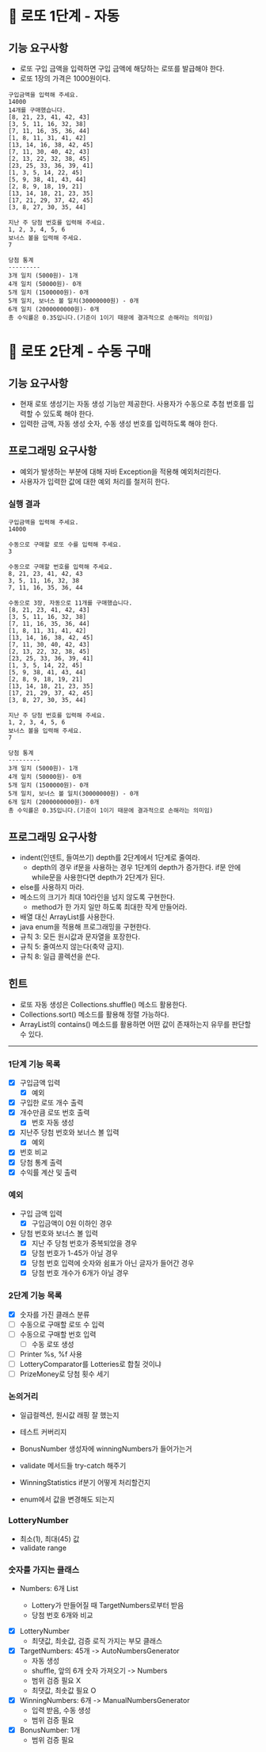 # 🚀 로또 1단계 - 자동

## 기능 요구사항
- 로또 구입 금액을 입력하면 구입 금액에 해당하는 로또를 발급해야 한다.
- 로또 1장의 가격은 1000원이다.

```
구입금액을 입력해 주세요.
14000
14개를 구매했습니다.
[8, 21, 23, 41, 42, 43]
[3, 5, 11, 16, 32, 38]
[7, 11, 16, 35, 36, 44]
[1, 8, 11, 31, 41, 42]
[13, 14, 16, 38, 42, 45]
[7, 11, 30, 40, 42, 43]
[2, 13, 22, 32, 38, 45]
[23, 25, 33, 36, 39, 41]
[1, 3, 5, 14, 22, 45]
[5, 9, 38, 41, 43, 44]
[2, 8, 9, 18, 19, 21]
[13, 14, 18, 21, 23, 35]
[17, 21, 29, 37, 42, 45]
[3, 8, 27, 30, 35, 44]

지난 주 당첨 번호를 입력해 주세요.
1, 2, 3, 4, 5, 6
보너스 볼을 입력해 주세요.
7

당첨 통계
---------
3개 일치 (5000원)- 1개
4개 일치 (50000원)- 0개
5개 일치 (1500000원)- 0개
5개 일치, 보너스 볼 일치(30000000원) - 0개
6개 일치 (2000000000원)- 0개
총 수익률은 0.35입니다.(기준이 1이기 때문에 결과적으로 손해라는 의미임)
```

# 🚀 로또 2단계 - 수동 구매

## 기능 요구사항
- 현재 로또 생성기는 자동 생성 기능만 제공한다. 사용자가 수동으로 추첨 번호를 입력할 수 있도록 해야 한다.
- 입력한 금액, 자동 생성 숫자, 수동 생성 번호를 입력하도록 해야 한다.

## 프로그래밍 요구사항
- 예외가 발생하는 부분에 대해 자바 Exception을 적용해 예외처리한다.
- 사용자가 입력한 값에 대한 예외 처리를 철저히 한다.

### 실행 결과
```
구입금액을 입력해 주세요.
14000

수동으로 구매할 로또 수를 입력해 주세요.
3

수동으로 구매할 번호를 입력해 주세요.
8, 21, 23, 41, 42, 43
3, 5, 11, 16, 32, 38
7, 11, 16, 35, 36, 44

수동으로 3장, 자동으로 11개를 구매했습니다.
[8, 21, 23, 41, 42, 43]
[3, 5, 11, 16, 32, 38]
[7, 11, 16, 35, 36, 44]
[1, 8, 11, 31, 41, 42]
[13, 14, 16, 38, 42, 45]
[7, 11, 30, 40, 42, 43]
[2, 13, 22, 32, 38, 45]
[23, 25, 33, 36, 39, 41]
[1, 3, 5, 14, 22, 45]
[5, 9, 38, 41, 43, 44]
[2, 8, 9, 18, 19, 21]
[13, 14, 18, 21, 23, 35]
[17, 21, 29, 37, 42, 45]
[3, 8, 27, 30, 35, 44]

지난 주 당첨 번호를 입력해 주세요.
1, 2, 3, 4, 5, 6
보너스 볼을 입력해 주세요.
7

당첨 통계
---------
3개 일치 (5000원)- 1개
4개 일치 (50000원)- 0개
5개 일치 (1500000원)- 0개
5개 일치, 보너스 볼 일치(30000000원) - 0개
6개 일치 (2000000000원)- 0개
총 수익률은 0.35입니다.(기준이 1이기 때문에 결과적으로 손해라는 의미임)
```

## 프로그래밍 요구사항
- indent(인덴트, 들여쓰기) depth를 2단계에서 1단계로 줄여라.
  - depth의 경우 if문을 사용하는 경우 1단계의 depth가 증가한다. if문 안에 while문을 사용한다면 depth가 2단계가 된다.
- else를 사용하지 마라.
- 메소드의 크기가 최대 10라인을 넘지 않도록 구현한다.
  - method가 한 가지 일만 하도록 최대한 작게 만들어라.
- 배열 대신 ArrayList를 사용한다.
- java enum을 적용해 프로그래밍을 구현한다.
- 규칙 3: 모든 원시값과 문자열을 포장한다.
- 규칙 5: 줄여쓰지 않는다(축약 금지).
- 규칙 8: 일급 콜렉션을 쓴다.

## 힌트

- 로또 자동 생성은 Collections.shuffle() 메소드 활용한다.
- Collections.sort() 메소드를 활용해 정렬 가능하다.
- ArrayList의 contains() 메소드를 활용하면 어떤 값이 존재하는지 유무를 판단할 수 있다.

___

### 1단계 기능 목록

- [x] 구입금액 입력
  - [x] 예외
- [x] 구입한 로또 개수 출력
- [x] 개수만큼 로또 번호 출력
  - [x] 번호 자동 생성
- [x] 지난주 당첨 번호와 보너스 볼 입력
  - [x] 예외
- [x] 번호 비교
- [x] 당첨 통계 출력
- [x] 수익률 계산 및 출력

### 예외

- 구입 금액 입력
  - [x] 구입금액이 0원 이하인 경우
- 당첨 번호와 보너스 볼 입력
  - [x] 지난 주 당첨 번호가 중복되었을 경우
  - [x] 당첨 번호가 1-45가 아닐 경우
  - [x] 당첨 번호 입력에 숫자와 쉼표가 아닌 글자가 들어간 경우
  - [x] 당첨 번호 개수가 6개가 아닐 경우

### 2단계 기능 목록

- [x] 숫자를 가진 클래스 분류
- [ ] 수동으로 구매할 로또 수 입력
- [ ] 수동으로 구매할 번호 입력
  - [ ] 수동 로또 생성
- [ ] Printer %s, %f 사용
- [ ] LotteryComparator를 Lotteries로 합칠 것이냐
- [ ] PrizeMoney로 당첨 횟수 세기

### 논의거리

- 일급컬렉션, 원시값 래핑 잘 했는지
- 테스트 커버리지

- BonusNumber 생성자에 winningNumbers가 들어가는거
- validate 메서드들 try-catch 해주기
- WinningStatistics if분기 어떻게 처리할건지
- enum에서 값을 변경해도 되는지

### LotteryNumber

- 최소(1), 최대(45) 값
- validate range

### 숫자를 가지는 클래스

- Numbers: 6개 List<Integer>
  - Lottery가 만들어질 때 TargetNumbers로부터 받음
  - 당첨 번호 6개와 비교
- [x] LotteryNumber
  - 최댓값, 최솟값, 검증 로직 가지는 부모 클래스
- [x] TargetNumbers: 45개 -> AutoNumbersGenerator
  - 자동 생성
  - shuffle, 앞의 6개 숫자 가져오기 -> Numbers
  - 범위 검증 필요 X
  - 최댓값, 최솟값 필요 O
- [x] WinningNumbers: 6개 -> ManualNumbersGenerator
  - 입력 받음, 수동 생성
  - 범위 검증 필요
- [x] BonusNumber: 1개
  - 범위 검증 필요
  